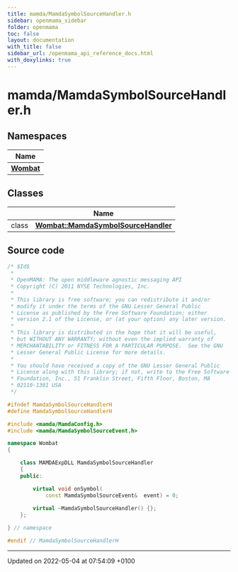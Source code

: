 ```yaml
---
title: mamda/MamdaSymbolSourceHandler.h
sidebar: openmama_sidebar
folder: openmama
toc: false
layout: documentation
with_title: false
sidebar_url: /openmama_api_reference_docs.html
with_doxylinks: true
---
```


# mamda/MamdaSymbolSourceHandler.h



## Namespaces

| Name           |
| -------------- |
| **[Wombat](namespaceWombat.html)**  |

## Classes

|                | Name           |
| -------------- | -------------- |
| class | **[Wombat::MamdaSymbolSourceHandler](classWombat_1_1MamdaSymbolSourceHandler.html)**  |




## Source code

```cpp
/* $Id$
 *
 * OpenMAMA: The open middleware agnostic messaging API
 * Copyright (C) 2011 NYSE Technologies, Inc.
 *
 * This library is free software; you can redistribute it and/or
 * modify it under the terms of the GNU Lesser General Public
 * License as published by the Free Software Foundation; either
 * version 2.1 of the License, or (at your option) any later version.
 *
 * This library is distributed in the hope that it will be useful,
 * but WITHOUT ANY WARRANTY; without even the implied warranty of
 * MERCHANTABILITY or FITNESS FOR A PARTICULAR PURPOSE.  See the GNU
 * Lesser General Public License for more details.
 *
 * You should have received a copy of the GNU Lesser General Public
 * License along with this library; if not, write to the Free Software
 * Foundation, Inc., 51 Franklin Street, Fifth Floor, Boston, MA
 * 02110-1301 USA
 */

#ifndef MamdaSymbolSourceHandlerH
#define MamdaSymbolSourceHandlerH

#include <mamda/MamdaConfig.h>
#include <mamda/MamdaSymbolSourceEvent.h>

namespace Wombat
{

    class MAMDAExpDLL MamdaSymbolSourceHandler
    {
    public:

        virtual void onSymbol(
            const MamdaSymbolSourceEvent&  event) = 0;
            
        virtual ~MamdaSymbolSourceHandler() {};
    };

} // namespace

#endif // MamdaSymbolSourceHandlerH
```


-------------------------------

Updated on 2022-05-04 at 07:54:09 +0100
